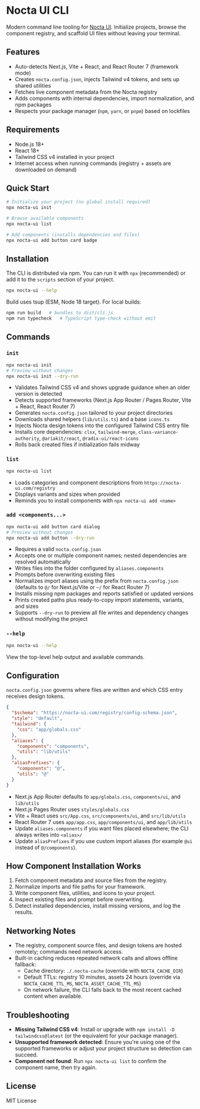 # Nocta UI CLI

Modern command line tooling for [Nocta UI](https://github.com/66HEX/nocta-ui). Initialize projects, browse the component registry, and scaffold UI files without leaving your terminal.

## Features
- Auto-detects Next.js, Vite + React, and React Router 7 (framework mode)
- Creates `nocta.config.json`, injects Tailwind v4 tokens, and sets up shared utilities
- Fetches live component metadata from the Nocta registry
- Adds components with internal dependencies, import normalization, and npm packages
- Respects your package manager (`npm`, `yarn`, or `pnpm`) based on lockfiles

## Requirements
- Node.js 18+
- React 18+
- Tailwind CSS v4 installed in your project
- Internet access when running commands (registry + assets are downloaded on demand)

## Quick Start
```bash
# Initialize your project (no global install required)
npx nocta-ui init

# Browse available components
npx nocta-ui list

# Add components (installs dependencies and files)
npx nocta-ui add button card badge
```

## Installation
The CLI is distributed via npm. You can run it with `npx` (recommended) or add it to the `scripts` section of your project.
```bash
npx nocta-ui --help
```

Build uses tsup (ESM, Node 18 target). For local builds:
```bash
npm run build   # bundles to dist/cli.js
npm run typecheck   # TypeScript type-check without emit
```

## Commands

### `init`
```bash
npx nocta-ui init
# Preview without changes
npx nocta-ui init --dry-run
```
- Validates Tailwind CSS v4 and shows upgrade guidance when an older version is detected
- Detects supported frameworks (Next.js App Router / Pages Router, Vite + React, React Router 7)
- Generates `nocta.config.json` tailored to your project directories
- Downloads shared helpers (`lib/utils.ts`) and a base `icons.ts`
- Injects Nocta design tokens into the configured Tailwind CSS entry file
- Installs core dependencies: `clsx`, `tailwind-merge`, `class-variance-authority`, `@ariakit/react`, `@radix-ui/react-icons`
- Rolls back created files if initialization fails midway

### `list`
```bash
npx nocta-ui list
```
- Loads categories and component descriptions from `https://nocta-ui.com/registry`
- Displays variants and sizes when provided
- Reminds you to install components with `npx nocta-ui add <name>`

### `add <components...>`
```bash
npx nocta-ui add button card dialog
# Preview without changes
npx nocta-ui add button --dry-run
```
- Requires a valid `nocta.config.json`
- Accepts one or multiple component names; nested dependencies are resolved automatically
- Writes files into the folder configured by `aliases.components`
- Prompts before overwriting existing files
- Normalizes import aliases using the prefix from `nocta.config.json` (defaults to `@/` for Next.js/Vite or `~/` for React Router 7)
- Installs missing npm packages and reports satisfied or updated versions
- Prints created paths plus ready-to-copy import statements, variants, and sizes
- Supports `--dry-run` to preview all file writes and dependency changes without modifying the project

### `--help`
```bash
npx nocta-ui --help
```
View the top-level help output and available commands.

## Configuration
`nocta.config.json` governs where files are written and which CSS entry receives design tokens.

```json
{
  "$schema": "https://nocta-ui.com/registry/config-schema.json",
  "style": "default",
  "tailwind": {
    "css": "app/globals.css"
  },
  "aliases": {
    "components": "components",
    "utils": "lib/utils"
  },
  "aliasPrefixes": {
    "components": "@",
    "utils": "@"
  }
}
```
- Next.js App Router defaults to `app/globals.css`, `components/ui`, and `lib/utils`
- Next.js Pages Router uses `styles/globals.css`
- Vite + React uses `src/App.css`, `src/components/ui`, and `src/lib/utils`
- React Router 7 uses `app/app.css`, `app/components/ui`, and `app/lib/utils`
- Update `aliases.components` if you want files placed elsewhere; the CLI always writes into `<alias>/`
- Update `aliasPrefixes` if you use custom import aliases (for example `@ui` instead of `@/components`).

## How Component Installation Works
1. Fetch component metadata and source files from the registry.
2. Normalize imports and file paths for your framework.
3. Write component files, utilities, and icons to your project.
4. Inspect existing files and prompt before overwriting.
5. Detect installed dependencies, install missing versions, and log the results.

## Networking Notes
- The registry, component source files, and design tokens are hosted remotely; commands need network access.
- Built-in caching reduces repeated network calls and allows offline fallback:
  - Cache directory: `./.nocta-cache` (override with `NOCTA_CACHE_DIR`)
  - Default TTLs: registry 10 minutes, assets 24 hours (override via `NOCTA_CACHE_TTL_MS`, `NOCTA_ASSET_CACHE_TTL_MS`)
  - On network failure, the CLI falls back to the most recent cached content when available.

## Troubleshooting
- **Missing Tailwind CSS v4**: Install or upgrade with `npm install -D tailwindcss@latest` (or the equivalent for your package manager).
- **Unsupported framework detected**: Ensure you're using one of the supported frameworks or adjust your project structure so detection can succeed.
- **Component not found**: Run `npx nocta-ui list` to confirm the component name, then try again.

## License
MIT License
